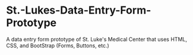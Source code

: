# St.-Lukes-Data-Entry-Form-Prototype
A data entry form prototype of St. Luke's Medical Center that uses HTML, CSS, and BootStrap (Forms, Buttons, etc.) 

